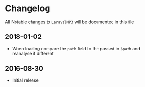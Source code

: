 # Changelog

All Notable changes to `LaravelMP3` will be documented in this file

## 2018-01-02
- When loading compare the `path` field to the passed in `$path` and reanalyse if different

## 2016-08-30
- Initial release